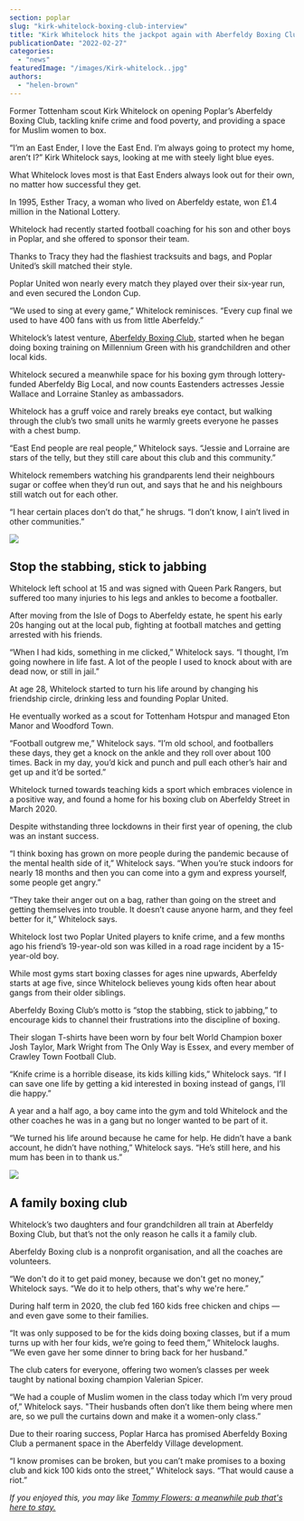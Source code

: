 ```yaml
---
section: poplar
slug: "kirk-whitelock-boxing-club-interview"
title: "Kirk Whitelock hits the jackpot again with Aberfeldy Boxing Club"
publicationDate: "2022-02-27"
categories: 
  - "news"
featuredImage: "/images/Kirk-whitelock..jpg"
authors: 
  - "helen-brown"
---
```


Former Tottenham scout Kirk Whitelock on opening Poplar’s Aberfeldy Boxing Club, tackling knife crime and food poverty, and providing a space for Muslim women to box. 

“I’m an East Ender, I love the East End. I’m always going to protect my home, aren’t I?” Kirk Whitelock says, looking at me with steely light blue eyes. 

What Whitelock loves most is that East Enders always look out for their own, no matter how successful they get. 

In 1995, Esther Tracy, a woman who lived on Aberfeldy estate, won £1.4 million in the National Lottery.

Whitelock had recently started football coaching for his son and other boys in Poplar, and she offered to sponsor their team. 

Thanks to Tracy they had the flashiest tracksuits and bags, and Poplar United’s skill matched their style. 

Poplar United won nearly every match they played over their six-year run, and even secured the London Cup. 

“We used to sing at every game,” Whitelock reminisces. “Every cup final we used to have 400 fans with us from little Aberfeldy.”

Whitelock’s latest venture, [Aberfeldy Boxing Club,](https://aberfeldyboxingclub.co.uk) started when he began doing boxing training on Millennium Green with his grandchildren and other local kids. 

Whitelock secured a meanwhile space for his boxing gym through lottery-funded Aberfeldy Big Local, and now counts Eastenders actresses Jessie Wallace and Lorraine Stanley as ambassadors. 

Whitelock has a gruff voice and rarely breaks eye contact, but walking through the club’s two small units he warmly greets everyone he passes with a chest bump. 

“East End people are real people,” Whitelock says. “Jessie and Lorraine are stars of the telly, but they still care about this club and this community.” 

Whitelock remembers watching his grandparents lend their neighbours sugar or coffee when they’d run out, and says that he and his neighbours still watch out for each other. 

“I hear certain places don’t do that,” he shrugs. “I don’t know, I ain’t lived in other communities.” 

![](/images/boxing-ring-1024x683.jpg)

## Stop the stabbing, stick to jabbing

Whitelock left school at 15 and was signed with Queen Park Rangers, but suffered too many injuries to his legs and ankles to become a footballer. 

After moving from the Isle of Dogs to Aberfeldy estate, he spent his early 20s hanging out at the local pub, fighting at football matches and getting arrested with his friends. 

“When I had kids, something in me clicked,” Whitelock says. “I thought, I’m going nowhere in life fast. A lot of the people I used to knock about with are dead now, or still in jail.” 

At age 28, Whitelock started to turn his life around by changing his friendship circle, drinking less and founding Poplar United. 

He eventually worked as a scout for Tottenham Hotspur and managed Eton Manor and Woodford Town. 

“Football outgrew me,” Whitelock says. “I’m old school, and footballers these days, they get a knock on the ankle and they roll over about 100 times. Back in my day, you’d kick and punch and pull each other’s hair and get up and it’d be sorted.” 

Whitelock turned towards teaching kids a sport which embraces violence in a positive way, and found a home for his boxing club on Aberfeldy Street in March 2020. 

Despite withstanding three lockdowns in their first year of opening, the club was an instant success. 

“I think boxing has grown on more people during the pandemic because of the mental health side of it,” Whitelock says. “When you’re stuck indoors for nearly 18 months and then you can come into a gym and express yourself, some people get angry.”

“They take their anger out on a bag, rather than going on the street and getting themselves into trouble. It doesn’t cause anyone harm, and they feel better for it,” Whitelock says. 

Whitelock lost two Poplar United players to knife crime, and a few months ago his friend’s 19-year-old son was killed in a road rage incident by a 15-year-old boy. 

While most gyms start boxing classes for ages nine upwards, Aberfeldy starts at age five, since Whitelock believes young kids often hear about gangs from their older siblings. 

Aberfeldy Boxing Club’s motto is “stop the stabbing, stick to jabbing,” to encourage kids to channel their frustrations into the discipline of boxing. 

Their slogan T-shirts have been worn by four belt World Champion boxer Josh Taylor, Mark Wright from The Only Way is Essex, and every member of Crawley Town Football Club.

“Knife crime is a horrible disease, its kids killing kids,” Whitelock says. “If I can save one life by getting a kid interested in boxing instead of gangs, I’ll die happy.” 

A year and a half ago, a boy came into the gym and told Whitelock and the other coaches he was in a gang but no longer wanted to be part of it. 

“We turned his life around because he came for help. He didn’t have a bank account, he didn’t have nothing,” Whitelock says. “He’s still here, and his mum has been in to thank us.” 

![](/images/children-boxing-1024x1365.jpg)

## A family boxing club 

Whitelock’s two daughters and four grandchildren all train at Aberfeldy Boxing Club, but that’s not the only reason he calls it a family club. 

Aberfeldy Boxing club is a nonprofit organisation, and all the coaches are volunteers. 

“We don't do it to get paid money, because we don't get no money,” Whitelock says. “We do it to help others, that's why we're here.” 

During half term in 2020, the club fed 160 kids free chicken and chips — and even gave some to their families. 

“It was only supposed to be for the kids doing boxing classes, but if a mum turns up with her four kids, we’re going to feed them,” Whitelock laughs. “We even gave her some dinner to bring back for her husband.” 

The club caters for everyone, offering two women’s classes per week taught by national boxing champion Valerian Spicer. 

“We had a couple of Muslim women in the class today which I’m very proud of,” Whitelock says. "Their husbands often don’t like them being where men are, so we pull the curtains down and make it a women-only class.”

Due to their roaring success, Poplar Harca has promised Aberfeldy Boxing Club a permanent space in the Aberfeldy Village development. 

“I know promises can be broken, but you can’t make promises to a boxing club and kick 100 kids onto the street,” Whitelock says. “That would cause a riot.” 

_If you enjoyed this, you may like [Tommy Flowers: a meanwhile pub that's here to stay.](https://poplarlondon.co.uk/tommy-flowers-pub-aberfeldy/)_
